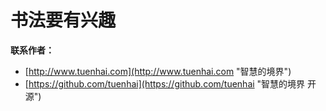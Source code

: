 # 书法要有兴趣

**联系作者：**
* [http://www.tuenhai.com](http://www.tuenhai.com "智慧的境界")
* [https://github.com/tuenhai](https://github.com/tuenhai "智慧的境界 开源")